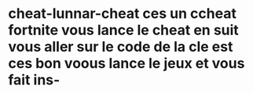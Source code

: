 # cheat-lunnar-cheat ces un ccheat fortnite vous lance le cheat en suit vous aller sur le code de la cle est ces bon voous lance le jeux et vous fait ins-
